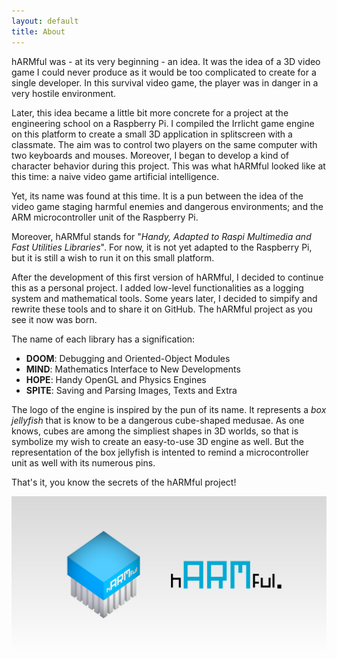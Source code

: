 ```yaml
---
layout: default
title: About
---
```


hARMful was - at its very beginning - an idea. It was the idea of a 3D video game I could never produce as it would be too complicated to create for a single developer. In this survival video game, the player was in danger in a very hostile environment.

Later, this idea became a little bit more concrete for a project at the engineering school on a Raspberry Pi. I compiled the Irrlicht game engine on this platform to create a small 3D application in splitscreen with a classmate. The aim was to control two players on the same computer with two keyboards and mouses. Moreover, I began to develop a kind of character behavior during this project. This was what hARMful looked like at this time: a naive video game artificial intelligence.

Yet, its name was found at this time. It is a pun between the idea of the video game staging harmful enemies and dangerous environments; and the ARM microcontroller unit of the Raspberry Pi.

Moreover, hARMful stands for "_Handy, Adapted to Raspi Multimedia and Fast Utilities Libraries_". For now, it is not yet adapted to the Raspberry Pi, but it is still a wish to run it on this small platform.

After the development of this first version of hARMful, I decided to continue this as a personal project. I added low-level functionalities as a logging system and mathematical tools. Some years later, I decided to simpify and rewrite these tools and to share it on GitHub. The hARMful project as you see it now was born.

The name of each library has a signification:
* **DOOM**: Debugging and Oriented-Object Modules
* **MIND**: Mathematics Interface to New Developments
* **HOPE**: Handy OpenGL and Physics Engines
* **SPITE**: Saving and Parsing Images, Texts and Extra

The logo of the engine is inspired by the pun of its name. It represents a *box jellyfish*  that is know to be a dangerous cube-shaped medusae. As one knows, cubes are among the simpliest shapes in 3D worlds, so that is symbolize my wish to create an easy-to-use 3D engine as well. But the representation of the box jellyfish is intented to remind a microcontroller unit as well with its numerous pins.

That's it, you know the secrets of the hARMful project!

![hARMful banner](assets/images/logo/hARMful_Preview.png)
